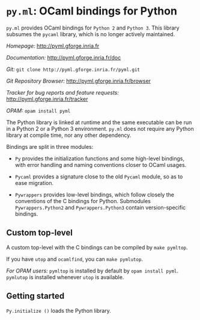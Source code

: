 ``py.ml``: OCaml bindings for Python
====================================

``py.ml`` provides OCaml bindings for ``Python 2`` and ``Python
3``. This library subsumes the ``pycaml`` library, which is no longer
actively maintained.

*Homepage:* http://pyml.gforge.inria.fr

*Documentation:* http://pyml.gforge.inria.fr/doc

*Git:* ``git clone http://pyml.gforge.inria.fr/pyml.git``

*Git Repository Browser:* http://pyml.gforge.inria.fr/browser

*Tracker for bug reports and feature requests:*
http://pyml.gforge.inria.fr/tracker

*OPAM:* ``opam install pyml``

The Python library is linked at runtime and the same executable can be
run in a Python 2 or a Python 3 environment. ``py.ml`` does not
require any Python library at compile time, nor any other
dependency.

Bindings are split in three modules:

- ``Py`` provides the initialization functions and some high-level
  bindings, with error handling and naming conventions closer to OCaml
  usages.

- ``Pycaml`` provides a signature close to the old ``Pycaml``
  module, so as to ease migration.

- ``Pywrappers`` provides low-level bindings, which follow closely the
  conventions of the C bindings for Python. Submodules
  ``Pywrappers.Python2`` and ``Pywrappers.Python3`` contain version-specific
  bindings.


Custom top-level
----------------

A custom top-level with the C bindings can be compiled by `make pymltop`.

If you have `utop` and `ocamlfind`, you can `make pymlutop`.

*For OPAM users:* `pymltop` is installed by default by `opam install pyml`.
`pymlutop` is installed whenever `utop` is available.

Getting started
---------------

`Py.initialize ()` loads the Python library.

